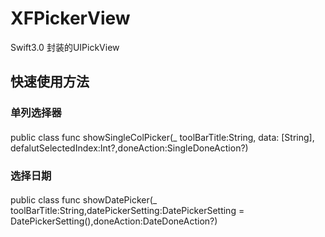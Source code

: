 # XFPickerView
Swift3.0  封装的UIPickView
##  快速使用方法
### 单列选择器
#### 
public class func showSingleColPicker(_ toolBarTitle:String, data: [String], defalutSelectedIndex:Int?,doneAction:SingleDoneAction?)

### 选择日期
 ####   
 public class func showDatePicker(_ toolBarTitle:String,datePickerSetting:DatePickerSetting = DatePickerSetting(),doneAction:DateDoneAction?)
